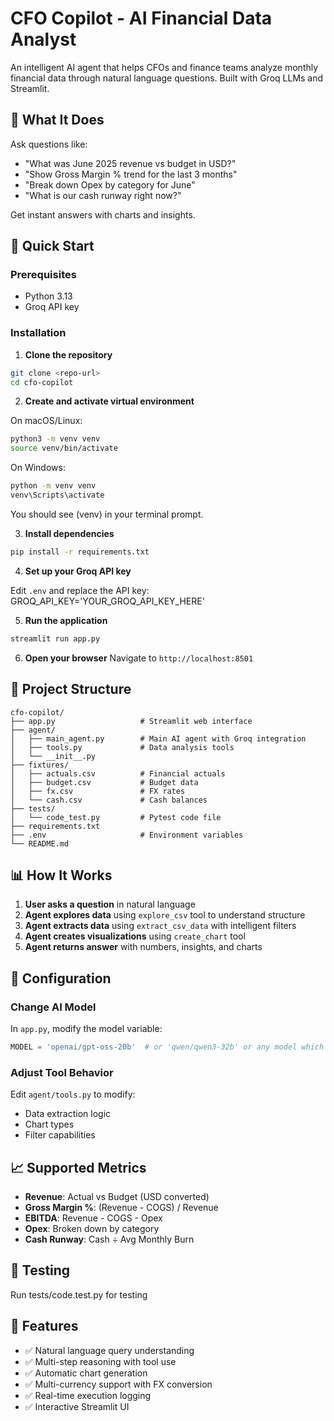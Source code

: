 # CFO Copilot - AI Financial Data Analyst

An intelligent AI agent that helps CFOs and finance teams analyze monthly financial data through natural language questions. Built with Groq LLMs and Streamlit.

## 🎯 What It Does

Ask questions like:
- "What was June 2025 revenue vs budget in USD?"
- "Show Gross Margin % trend for the last 3 months"
- "Break down Opex by category for June"
- "What is our cash runway right now?"

Get instant answers with charts and insights.

## 🚀 Quick Start

### Prerequisites
- Python 3.13
- Groq API key

### Installation

1. **Clone the repository**
```bash
git clone <repo-url>
cd cfo-copilot
```

2. **Create and activate virtual environment**

On macOS/Linux:
```bash
python3 -m venv venv
source venv/bin/activate
```

On Windows:
```bash
python -m venv venv
venv\Scripts\activate
```

You should see (venv) in your terminal prompt.

3. **Install dependencies**
```bash
pip install -r requirements.txt
```

4. **Set up your Groq API key**

Edit `.env` and replace the API key:
GROQ_API_KEY='YOUR_GROQ_API_KEY_HERE'

5. **Run the application**
```bash
streamlit run app.py
```

6. **Open your browser**
Navigate to `http://localhost:8501`

## 📁 Project Structure

```
cfo-copilot/
├── app.py                   # Streamlit web interface
├── agent/
│   ├── main_agent.py        # Main AI agent with Groq integration
│   ├── tools.py             # Data analysis tools
│   └── __init__.py
├── fixtures/
│   ├── actuals.csv          # Financial actuals
│   ├── budget.csv           # Budget data
│   ├── fx.csv               # FX rates
│   └── cash.csv             # Cash balances
├── tests/
│   └── code_test.py         # Pytest code file
├── requirements.txt
├── .env                     # Environment variables
└── README.md
```

## 📊 How It Works

1. **User asks a question** in natural language
2. **Agent explores data** using `explore_csv` tool to understand structure
3. **Agent extracts data** using `extract_csv_data` with intelligent filters
4. **Agent creates visualizations** using `create_chart` tool
5. **Agent returns answer** with numbers, insights, and charts

## 🔧 Configuration

### Change AI Model

In `app.py`, modify the model variable:
```python
MODEL = 'openai/gpt-oss-20b'  # or 'qwen/qwen3-32b' or any model which supports tool calling 
```

### Adjust Tool Behavior

Edit `agent/tools.py` to modify:
- Data extraction logic
- Chart types
- Filter capabilities

## 📈 Supported Metrics

- **Revenue**: Actual vs Budget (USD converted)
- **Gross Margin %**: (Revenue - COGS) / Revenue
- **EBITDA**: Revenue - COGS - Opex
- **Opex**: Broken down by category
- **Cash Runway**: Cash ÷ Avg Monthly Burn

## 🧪 Testing

Run tests/code.test.py for testing


## 🎨 Features

- ✅ Natural language query understanding
- ✅ Multi-step reasoning with tool use
- ✅ Automatic chart generation
- ✅ Multi-currency support with FX conversion
- ✅ Real-time execution logging
- ✅ Interactive Streamlit UI
